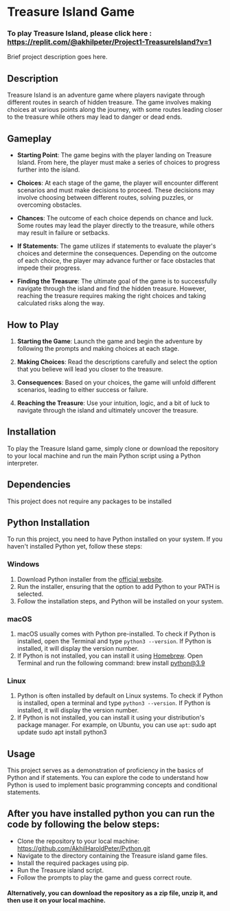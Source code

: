 # Treasure Island Game

### To play Treasure Island, please click here : https://replit.com/@akhilpeter/Project1-TreasureIsland?v=1

Brief project description goes here.


## Description

Treasure Island is an adventure game where players navigate through different routes in search of hidden treasure. The game involves making choices at various points along the journey, with some routes leading closer to the treasure while others may lead to danger or dead ends.

## Gameplay

- **Starting Point**: The game begins with the player landing on Treasure Island. From here, the player must make a series of choices to progress further into the island.
  
- **Choices**: At each stage of the game, the player will encounter different scenarios and must make decisions to proceed. These decisions may involve choosing between different routes, solving puzzles, or overcoming obstacles.

- **Chances**: The outcome of each choice depends on chance and luck. Some routes may lead the player directly to the treasure, while others may result in failure or setbacks. 

- **If Statements**: The game utilizes if statements to evaluate the player's choices and determine the consequences. Depending on the outcome of each choice, the player may advance further or face obstacles that impede their progress.

- **Finding the Treasure**: The ultimate goal of the game is to successfully navigate through the island and find the hidden treasure. However, reaching the treasure requires making the right choices and taking calculated risks along the way.

## How to Play

1. **Starting the Game**: Launch the game and begin the adventure by following the prompts and making choices at each stage.

2. **Making Choices**: Read the descriptions carefully and select the option that you believe will lead you closer to the treasure.

3. **Consequences**: Based on your choices, the game will unfold different scenarios, leading to either success or failure.

4. **Reaching the Treasure**: Use your intuition, logic, and a bit of luck to navigate through the island and ultimately uncover the treasure.

## Installation

To play the Treasure Island game, simply clone or download the repository to your local machine and run the main Python script using a Python interpreter.


## Dependencies

This project does not require any packages to be installed

## Python Installation

To run this project, you need to have Python installed on your system. If you haven't installed Python yet, follow these steps:

### Windows

1. Download Python installer from the [official website](https://www.python.org/downloads/).
2. Run the installer, ensuring that the option to add Python to your PATH is selected.
3. Follow the installation steps, and Python will be installed on your system.

### macOS

1. macOS usually comes with Python pre-installed. To check if Python is installed, open the Terminal and type `python3 --version`. If Python is installed, it will display the version number.
2. If Python is not installed, you can install it using [Homebrew](https://brew.sh/). Open Terminal and run the following command: brew install python@3.9


### Linux

1. Python is often installed by default on Linux systems. To check if Python is installed, open a terminal and type `python3 --version`. If Python is installed, it will display the version number.
2. If Python is not installed, you can install it using your distribution's package manager. For example, on Ubuntu, you can use `apt`:
sudo apt update
sudo apt install python3


## Usage
This project serves as a demonstration of proficiency in the basics of Python and if statements. You can explore the code to understand how Python is used to implement basic programming concepts and conditional statements.

## After you have installed python you can run the code by following the below steps:
- Clone the repository to your local machine: https://github.com/AkhilHaroldPeter/Python.git
- Navigate to the directory containing the Treasure island game files.
- Install the required packages using pip.
- Run the Treasure island script.
- Follow the prompts to play the game and guess correct route.
#### Alternatively, you can download the repository as a zip file, unzip it, and then use it on your local machine.

